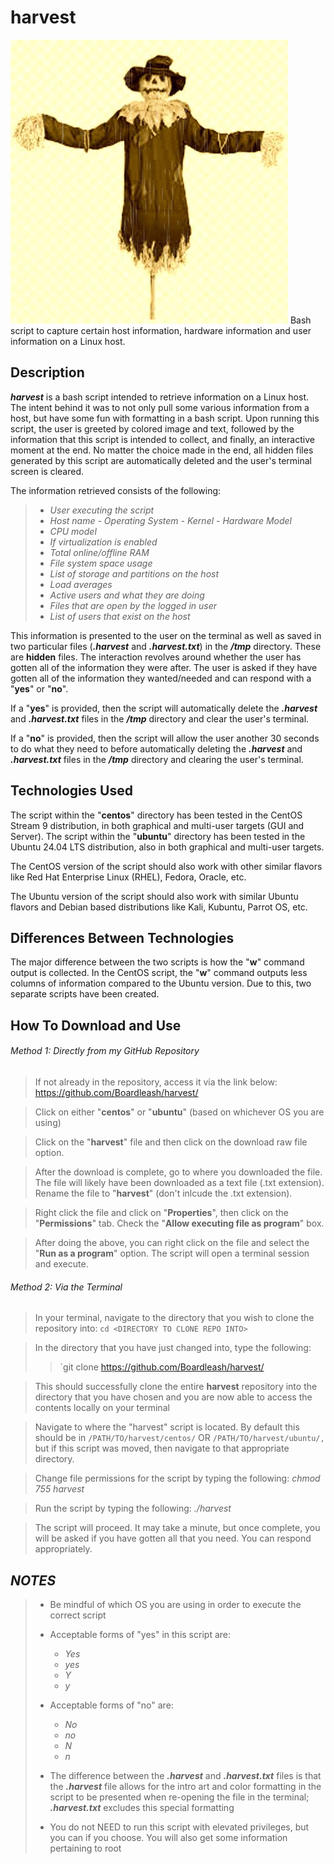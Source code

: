 # harvest
![Alt text](./images/harvest_image.gif)
Bash script to capture certain host information, hardware information and user information on a Linux host.

## Description

***harvest*** is a bash script intended to retrieve information on a Linux host.  The intent behind it was to not only pull some various information from a host, but have some fun with formatting in a bash script.  Upon running this script, the user is greeted by colored image and text, followed by the information that this script is intended to collect, and finally, an interactive moment at the end. No matter the choice made in the end, all hidden files generated by this script are automatically deleted and the user's terminal screen is cleared.

The information retrieved consists of the following:

>	- *User executing the script*
>	- *Host name*
>	*- Operating System*
>	*- Kernel*
>	*- Hardware Model*
>	- *CPU model*
>	- *If virtualization is enabled*
>	- *Total online/offline RAM*
>	- *File system space usage*
>	- *List of storage and partitions on the host*
>	- *Load averages*
>	- *Active users and what they are doing*
>	- *Files that are open by the logged in user*
>	- *List of users that exist on the host*

This information is presented to the user on the terminal as well as saved in two particular files (***.harvest*** and ***.harvest.txt***) in the ***/tmp*** directory.  These are **hidden** files.  The interaction revolves around whether the user has gotten all of the information they were after.  The user is asked if they have gotten all of the information they wanted/needed and can respond with a "**yes**" or "**no**".

If a "**yes**" is provided, then the script will automatically delete the ***.harvest*** and ***.harvest.txt*** files in the ***/tmp*** directory and clear the user's terminal.

If a "**no**" is provided, then the script will allow the user another 30 seconds to do what they need to before automatically deleting the ***.harvest*** and ***.harvest.txt*** files in the ***/tmp*** directory and clearing the user's terminal.

## Technologies Used

The script within the "**centos**" directory has been tested in the CentOS Stream 9 distribution, in both graphical and multi-user targets (GUI and Server).  The script within the "**ubuntu**" directory has been tested in the Ubuntu 24.04 LTS distribution, also in both graphical and multi-user targets.

The CentOS version of the script should also work with other similar flavors like Red Hat Enterprise Linux (RHEL), Fedora, Oracle, etc.

The Ubuntu version of the script should also work with similar Ubuntu flavors and Debian based distributions like Kali, Kubuntu, Parrot OS, etc.

## Differences Between Technologies

The major difference between the two scripts is how the "**w**" command output is collected.  In the CentOS script, the "**w**" command outputs less columns of information compared to the Ubuntu version.  Due to this, two separate scripts have been created.

## How To Download and Use

###### Method 1: Directly from my GitHub Repository

>	If not already in the repository, access it via the link below:
>		https://github.com/Boardleash/harvest/

>	Click on either "**centos**" or "**ubuntu**" (based on whichever OS you are using)

>	Click on the "**harvest**" file and then click on the download raw file option.

>	After the download is complete, go to where you downloaded the file.  The file will likely have been downloaded as a text file (.txt extension).  Rename the file to "**harvest**" (don't inlcude the .txt extension).

>	Right click the file and click on "**Properties**", then click on the "**Permissions**" tab.  Check the "**Allow executing file as program**" box.

>	After doing the above, you can right click on the file and select the "**Run as a program**" option.  The script will open a terminal session and execute.

###### Method 2: Via the Terminal

>	In your terminal, navigate to the directory that you wish to clone the repository into:
>	`cd <DIRECTORY TO CLONE REPO INTO>`

>	In the directory that you have just changed into, type the following:
>	> `git clone https://github.com/Boardleash/harvest/

>	This should successfully clone the entire **harvest** repository into the directory that you have chosen and you are now able to access the contents locally on your terminal

>	Navigate to where the "harvest" script is located.  By default this should be in `/PATH/TO/harvest/centos/` OR `/PATH/TO/harvest/ubuntu/,` but if this script was moved, then navigate to that appropriate directory.

>	Change file permissions for the script by typing the following:
>		*chmod 755 harvest*

>	Run the script by typing the following:
>		*./harvest*

>	The script will proceed.  It may take a minute, but once complete, you will be asked if you have gotten all that you need.  You can respond appropriately.
## ***NOTES***

>	- Be mindful of which OS you are using in order to execute the correct script
>	
>	- Acceptable forms of "yes" in this script are: 
>		- *Yes*
>		- *yes*
>		- *Y*
>		- *y*
>	
>	- Acceptable forms of "no" are:
>		- *No*
>		- *no*
>		- *N*
>		- *n*
>	
>	- The difference between the ***.harvest*** and ***.harvest.txt*** files is that the ***.harvest*** file allows for the intro art and color formatting in the script to be presented when re-opening the file in the terminal; ***.harvest.txt*** excludes this special formatting
>	
>	- You do not NEED to run this script with elevated privileges, but you can if you choose.  You will also get some information pertaining to root

